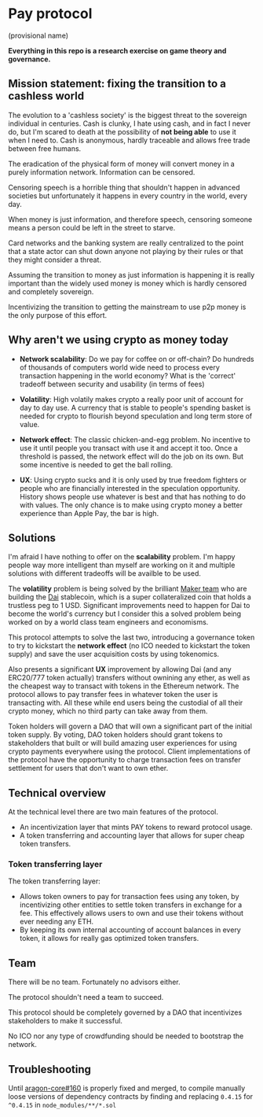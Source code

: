 # Pay protocol
(provisional name)

**Everything in this repo is a research exercise on game theory and governance.**

## Mission statement: fixing the transition to a cashless world

The evolution to a 'cashless society' is the biggest threat to the sovereign
individual in centuries. Cash is clunky, I hate using cash, and in fact I never do,
but I'm scared to death at the possibility of **not being able** to use it when I need to.
Cash is anonymous, hardly traceable and allows free trade between free humans.

The eradication of the physical form of money will convert money in a purely
information network. Information can be censored.

Censoring speech is a horrible thing that shouldn't happen in advanced societies
but unfortunately it happens in every country in the world, every day.

When money is just information, and therefore speech, censoring someone means 
a person could be left in the street to starve.

Card networks and the banking system are really centralized to the point that
a state actor can shut down anyone not playing by their rules or that they might consider
a threat.

Assuming the transition to money as just information is happening it is really important
than the widely used money is money which is hardly censored and completely sovereign.

Incentivizing the transition to getting the mainstream to use p2p money is the only 
purpose of this effort.

## Why aren't we using crypto as money today

- **Network scalability**: Do we pay for coffee on or off-chain? Do hundreds of thousands
of computers world wide need to process every transaction happening in the world economy?
What is the 'correct' tradeoff between security and usability (in terms of fees)

- **Volatility**: High volatily makes crypto a really poor unit of account for day to day use.
A currency that is stable to people's spending basket is needed for crypto to flourish beyond
speculation and long term store of value. 

- **Network effect**: The classic chicken-and-egg problem. No incentive to use it until people you
transact with use it and accept it too. Once a threshold is passed, the network effect will do the
job on its own. But some incentive is needed to get the ball rolling.

- **UX**: Using crypto sucks and it is only used by true freedom fighters or people who are financially
interested in the speculation opportunity. History shows people use whatever is best and that has
nothing to do with values. The only chance is to make using crypto money a better experience than
Apple Pay, the bar is high.

## Solutions

I'm afraid I have nothing to offer on the **scalability** problem. I'm happy people way more intelligent
than myself are working on it and multiple solutions with different tradeoffs will be availble to be used.

The **volatility** problem is being solved by the brilliant [Maker team](https://makerdao.com) who are
building the [Dai](https://vimeo.com/247715549) stablecoin, which is a super collateralized coin that holds
a trustless peg to 1 USD. Significant improvements need to happen for Dai to become the world's currency
but I consider this a solved problem being worked on by a world class team engineers and economisms.

This protocol attempts to solve the last two, introducing a governance token to try to kickstart the **network
effect** (no ICO needed to kickstart the token supply) and save the user acquisition costs by using tokenomics.

Also presents a significant **UX** improvement by allowing Dai (and any ERC20/777 token actually) transfers without
ownining any ether, as well as the cheapest way to transact with tokens in the Ethereum network. The protocol allows
to pay transfer fees in whatever token the user is transacting with. All these while end users being the 
custodial of all their crypto money, which no third party can take away from them.

Token holders will govern a DAO that will own a significant part of the initial token supply. By voting,
DAO token holders should grant tokens to stakeholders that built or will build amazing user experiences for 
using crypto payments everywhere using the protocol. Client implementations of the protocol have the opportunity
to charge transaction fees on transfer settlement for users that don't want to own ether.

## Technical overview

At the technical level there are two main features of the protocol.

- An incentivization layer that mints PAY tokens to reward protocol usage.
- A token transferring and accounting layer that allows for super cheap token transfers.

### Token transferring layer

The token transferring layer:

- Allows token owners to pay for transaction fees using any token, by incentivizing other entities to settle token transfers in exchange for a fee. This effectively allows users to own and use their tokens without ever needing any ETH.
- By keeping its own internal accounting of account balances in every token, it allows for really gas optimized token transfers.

## Team

There will be no team. Fortunately no advisors either.

The protocol shouldn't need a team to succeed.

This protocol should be completely governed by a DAO that incentivizes stakeholders to 
make it successful.

No ICO nor any type of crowdfunding should be needed to bootstrap the network.

## Troubleshooting

Until [aragon-core#160](https://github.com/aragon/aragon-core/pull/160) is
properly fixed and merged, to compile manually loose versions of dependency
contracts by finding and replacing `0.4.15` for `^0.4.15` in `node_modules/**/*.sol`

